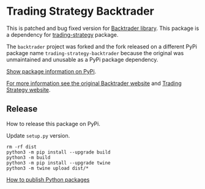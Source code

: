 # Trading Strategy Backtrader

This is patched and bug fixed version for [Backtrader library](https://pypi.org/project/backtrader/). This package is a dependency for [trading-strategy](https://github.com/tradingstrategy-ai/client) package.

The `backtrader` project was forked and the fork released on a different PyPi package name `trading-strategy-backtrader` because the original was unmaintained and unusable as a PyPi package dependency.

[Show package information on PyPi](https://pypi.org/project/trading-strategy-backtrader/).

[For more information see the original Backtrader website](https://www.backtrader.com/) and [Trading Strategy website](https://tradingstrategy.ai/).

## Release

How to release this package on PyPi.

Update `setup.py` version.


```shell
rm -rf dist
python3 -m pip install --upgrade build
python3 -m build
python3 -m pip install --upgrade twine
python3 -m twine upload dist/*
```

[How to publish Python packages](https://packaging.python.org/tutorials/packaging-projects/)
